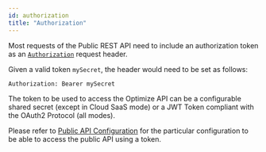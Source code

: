 ```yaml
---
id: authorization
title: "Authorization"
---
```


Most requests of the Public REST API need to include an authorization token 
as an [`Authorization`](https://tools.ietf.org/html/rfc7235#section-4.2) request header.

Given a valid token `mySecret`, the header would need to be set as follows:

```
Authorization: Bearer mySecret
```

The token to be used to access the Optimize API can be a configurable shared secret (except in Cloud SaaS mode) or a JWT Token compliant with the OAuth2 Protocol (all modes).

Please refer to [Public API Configuration](../../setup/configuration/#public-api) 
for the particular configuration to be able to access the public API using a token.
        
